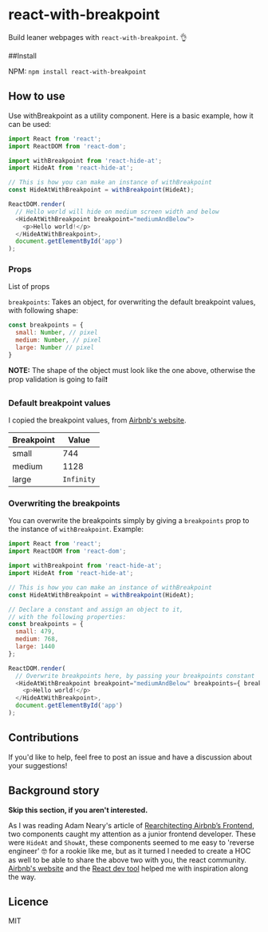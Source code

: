 # react-with-breakpoint

Build leaner webpages with `react-with-breakpoint`. 👌

##Install

NPM:
`npm install react-with-breakpoint`

## How to use

Use withBreakpoint as a utility component. Here is a basic example, how it can be used:

```js
import React from 'react';
import ReactDOM from 'react-dom';

import withBreakpoint from 'react-hide-at';
import HideAt from 'react-hide-at';

// This is how you can make an instance of withBreakpoint
const HideAtWithBreakpoint = withBreakpoint(HideAt);

ReactDOM.render(
  // Hello world will hide on medium screen width and below
  <HideAtWithBreakpoint breakpoint="mediumAndBelow">
    <p>Hello world!</p>
  </HideAtWithBreakpoint>,
  document.getElementById('app')
);

```

### Props
List of props

`breakpoints`: Takes an object, for overwriting the default breakpoint values, with following shape:

```js
const breakpoints = {
  small: Number, // pixel
  medium: Number, // pixel
  large: Number // pixel
}
```

**NOTE:** The shape of the object must look like the one above, otherwise the prop validation is going to fail❗️

### Default breakpoint values
I copied the breakpoint values, from [Airbnb's website](https://airbnb.com).

Breakpoint | Value
--- | ---
small | 744
medium | 1128
large | `Infinity`

### Overwriting the breakpoints

You can overwrite the breakpoints simply by giving a `breakpoints` prop to the instance of `withBreakpoint`.
Example:

```js
import React from 'react';
import ReactDOM from 'react-dom';

import withBreakpoint from 'react-hide-at';
import HideAt from 'react-hide-at';

// This is how you can make an instance of withBreakpoint
const HideAtWithBreakpoint = withBreakpoint(HideAt);

// Declare a constant and assign an object to it,
// with the following properties:
const breakpoints = {
  small: 479,
  medium: 768,
  large: 1440
};

ReactDOM.render(
  // Overwrite breakpoints here, by passing your breakpoints constant
  <HideAtWithBreakpoint breakpoint="mediumAndBelow" breakpoints={ breakpoints }>
    <p>Hello world!</p>
  </HideAtWithBreakpoint>,
  document.getElementById('app')
);
```

<!-- ## Other resources

`react-with-breakpoint` is a dependency of `HideAt` and `ShowAt`, a higher order component.

`HideAt`

`ShowAt` -->

## Contributions

If you'd like to help, feel free to post an issue and have a discussion about your suggestions!

## Background story

**Skip this section, if you aren't interested.**

As I was reading Adam Neary's article of [Rearchitecting Airbnb’s Frontend](https://medium.com/airbnb-engineering/rearchitecting-airbnbs-frontend-5e213efc24d2), two components caught my attention as a junior frontend developer. These were `HideAt` and `ShowAt`, these components seemed to me easy to 'reverse engineer' 🤓 for a rookie like me, but as it turned I needed to create a HOC as well to be able to share the above two with you, the react community. [Airbnb's website](https://aribnb.com) and the [React dev tool](https://chrome.google.com/webstore/detail/react-developer-tools/fmkadmapgofadopljbjfkapdkoienihi) helped me with inspiration along the way.

## Licence
MIT
